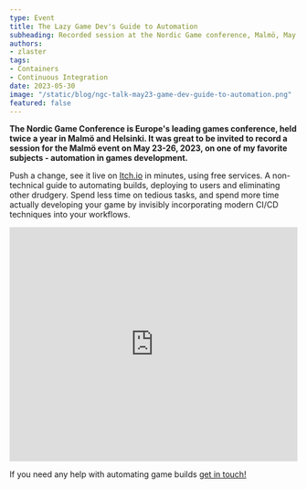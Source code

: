 ```yaml
---
type: Event
title: The Lazy Game Dev's Guide to Automation
subheading: Recorded session at the Nordic Game conference, Malmö, May 2023
authors:
- zlaster
tags:
- Containers
- Continuous Integration
date: 2023-05-30
image: "/static/blog/ngc-talk-may23-game-dev-guide-to-automation.png"
featured: false
---
```


**The Nordic Game Conference is Europe's leading games conference, held twice a year in Malmö and Helsinki. It was great to be invited to record a session for the Malmö event on May 23-26, 2023, on one of my favorite subjects - automation in games development.**

Push a change, see it live on [Itch.io](http://itch.io/) in minutes, using free services. A non-technical guide to automating builds, deploying to users and eliminating other drudgery. Spend less time on tedious tasks, and spend more time actually developing your game by invisibly incorporating modern CI/CD techniques into your workflows.

<iframe width="100%" height="410" src="https://www.youtube.com/embed/ENUW04uvuUY" title="YouTube video player" frameborder="0" allow="accelerometer; autoplay; clipboard-write; encrypted-media; gyroscope; picture-in-picture; web-share" allowfullscreen></iframe>

If you need any help with automating game builds [get in touch!](/contact/)
